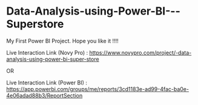 # Data-Analysis-using-Power-BI---Superstore

My First Power BI Project. Hope you like it !!!!

Live Interaction Link (Novy Pro) : https://www.novypro.com/project/-data-analysis-using-power-bi-super-store 

OR 

Live Interaction Link (Power BI) : https://app.powerbi.com/groups/me/reports/3cd1183e-ad99-4fac-ba0e-4e06adad88b3/ReportSection

